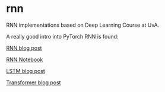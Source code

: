 # rnn
RNN implementations based on Deep Learning Course at UvA.

A really good intro into PyTorch RNN is found:

[RNN blog post](https://blog.floydhub.com/a-beginners-guide-on-recurrent-neural-networks-with-pytorch/)

[RNN Notebook](https://github.com/gabrielloye/RNN-walkthrough/blob/master/main.ipynb)

[LSTM blog post](https://blog.floydhub.com/long-short-term-memory-from-zero-to-hero-with-pytorch/)

[Transformer blog post](https://blog.floydhub.com/the-transformer-in-pytorch/)